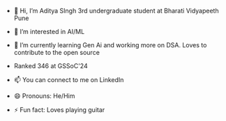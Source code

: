 - 👋 Hi, I’m Aditya SIngh 3rd undergraduate student at Bharati Vidyapeeth Pune
- 👀 I’m interested in AI/ML
- 🌱 I’m currently learning Gen Ai and working more on DSA. Loves to contribute to the open source
- Ranked 346 at GSSoC'24
  
- 📫 You can connect to me on LinkedIn 
- 😄 Pronouns: He/Him
- ⚡ Fun fact: Loves playing guitar


<!---
adityasingh-0803/adityasingh-0803 is a ✨ special ✨ repository because its `README.md` (this file) appears on your GitHub profile.
You can click the Preview link to take a look at your changes.
--->

  


